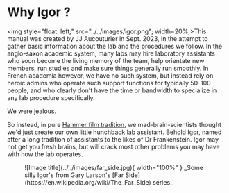 # Why Igor ? 

<img style="float: left;" src="../../images/igor.png"; width=20%;>This manual was created by JJ Aucouturier in Sept. 2023, in the attempt to gather basic information about the lab and the procedures we follow. In the anglo-saxon academic system, many labs may hire laboratory assistants who soon become the living memory of the team, help orientate new members, run studies and make sure things generally run smoothly. In French academia however, we have no such system, but instead rely on heroic admins who operate such support functions for typically 50-100 people, and who clearly don't have the time or bandwidth to specialize in any lab procedure specifically. 

We were jealous. 

So instead, in pure [Hammer film tradition](https://en.wikipedia.org/wiki/Igor_(character)), we mad-brain-scientists thought we'd just create our own little hunchback lab assistant. Behold Igor, named after a long tradition of assistants to the likes of Dr Frankenstein. Igor may not get you fresh brains, but will crack most other problems you may have with how the lab operates. 

<figure markdown>
  ![Image title](../../images/far_side.jpg){ width="100%" }
  _Some silly Igor's from Gary Larson's [Far Side](https://en.wikipedia.org/wiki/The_Far_Side) series_
</figure>














